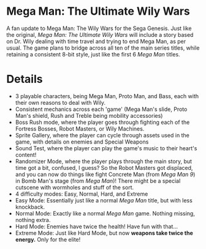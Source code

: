 # Mega Man: The Ultimate Wily Wars
A fan update to Mega Man: The Wily Wars for the Sega Genesis. Just like the original, *Mega Man: The Ultimate Wily Wars* will include a story based on Dr. Wily dealing with time travel and trying to end Mega Man, as per usual. The game plans to bridge across all ten of the main series titles, while retaining a consistent 8-bit style, just like the first 6 *Mega Man* titles.

# Details
 - 3 playable characters, being Mega Man, Proto Man, and Bass, each with their own reasons to deal with Wily.
 - Consistent mechanics across each 'game' (Mega Man's slide, Proto Man's shield, Rush and Treble being mobility accessories)
 - Boss Rush mode, where the player goes through fighting each of the Fortress Bosses, Robot Masters, or Wily Machines.
 - Sprite Gallery, where the player can cycle through assets used in the game, with details on enemies and Special Weapons
 - Sound Test, where the player can play the game's music to their heart's content!
 - Randomizer Mode, where the player plays through the main story, but time got a bit, confused, I guess? So the Robot Masters got displaced, and you can now do things like fight Concrete Man (from *Mega Man 9*) in Bomb Man's stage (from *Mega Man*)! There might be a special cutscene with wormholes and stuff of the sort.
 - 4 difficulty modes: Easy, Normal, Hard, and Extreme
  - Easy Mode: Essentially just like a normal *Mega Man* title, but with less knockback.
  - Normal Mode: Exactly like a normal *Mega Man* game. Nothing missing, nothing extra.
  - Hard Mode: Enemies have twice the health! Have fun with that...
  - Extreme Mode: Just like Hard Mode, but now **weapons take twice the energy.** Only for the elite!
